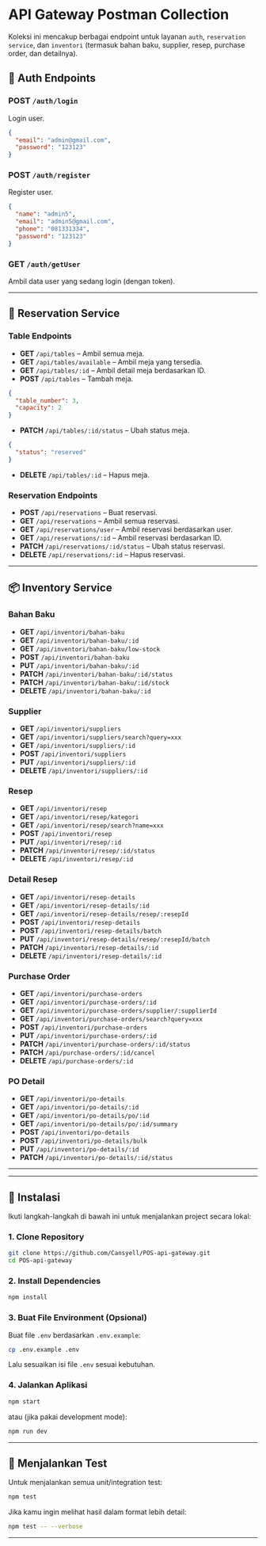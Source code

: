 
# API Gateway Postman Collection

Koleksi ini mencakup berbagai endpoint untuk layanan `auth`, `reservation service`, dan `inventori` (termasuk bahan baku, supplier, resep, purchase order, dan detailnya).

## 🔐 Auth Endpoints

### POST `/auth/login`
Login user.
```json
{
  "email": "admin@gmail.com",
  "password": "123123"
}
```

### POST `/auth/register`
Register user.
```json
{
  "name": "admin5",
  "email": "admin5@gmail.com",
  "phone": "081331334",
  "password": "123123"
}
```

### GET `/auth/getUser`
Ambil data user yang sedang login (dengan token).

---

## 📅 Reservation Service

### Table Endpoints

- **GET** `/api/tables` – Ambil semua meja.
- **GET** `/api/tables/available` – Ambil meja yang tersedia.
- **GET** `/api/tables/:id` – Ambil detail meja berdasarkan ID.
- **POST** `/api/tables` – Tambah meja.
```json
{
  "table_number": 3,
  "capacity": 2
}
```
- **PATCH** `/api/tables/:id/status` – Ubah status meja.
```json
{
  "status": "reserved"
}
```
- **DELETE** `/api/tables/:id` – Hapus meja.

### Reservation Endpoints

- **POST** `/api/reservations` – Buat reservasi.
- **GET** `/api/reservations` – Ambil semua reservasi.
- **GET** `/api/reservations/user` – Ambil reservasi berdasarkan user.
- **GET** `/api/reservations/:id` – Ambil reservasi berdasarkan ID.
- **PATCH** `/api/reservations/:id/status` – Ubah status reservasi.
- **DELETE** `/api/reservations/:id` – Hapus reservasi.

---

## 📦 Inventory Service

### Bahan Baku

- **GET** `/api/inventori/bahan-baku`
- **GET** `/api/inventori/bahan-baku/:id`
- **GET** `/api/inventori/bahan-baku/low-stock`
- **POST** `/api/inventori/bahan-baku`
- **PUT** `/api/inventori/bahan-baku/:id`
- **PATCH** `/api/inventori/bahan-baku/:id/status`
- **PATCH** `/api/inventori/bahan-baku/:id/stock`
- **DELETE** `/api/inventori/bahan-baku/:id`

### Supplier

- **GET** `/api/inventori/suppliers`
- **GET** `/api/inventori/suppliers/search?query=xxx`
- **GET** `/api/inventori/suppliers/:id`
- **POST** `/api/inventori/suppliers`
- **PUT** `/api/inventori/suppliers/:id`
- **DELETE** `/api/inventori/suppliers/:id`

### Resep

- **GET** `/api/inventori/resep`
- **GET** `/api/inventori/resep/kategori`
- **GET** `/api/inventori/resep/search?name=xxx`
- **POST** `/api/inventori/resep`
- **PUT** `/api/inventori/resep/:id`
- **PATCH** `/api/inventori/resep/:id/status`
- **DELETE** `/api/inventori/resep/:id`

### Detail Resep

- **GET** `/api/inventori/resep-details`
- **GET** `/api/inventori/resep-details/:id`
- **GET** `/api/inventori/resep-details/resep/:resepId`
- **POST** `/api/inventori/resep-details`
- **POST** `/api/inventori/resep-details/batch`
- **PUT** `/api/inventori/resep-details/resep/:resepId/batch`
- **PATCH** `/api/inventori/resep-details/:id`
- **DELETE** `/api/inventori/resep-details/:id`

### Purchase Order

- **GET** `/api/inventori/purchase-orders`
- **GET** `/api/inventori/purchase-orders/:id`
- **GET** `/api/inventori/purchase-orders/supplier/:supplierId`
- **GET** `/api/inventori/purchase-orders/search?query=xxx`
- **POST** `/api/inventori/purchase-orders`
- **PUT** `/api/inventori/purchase-orders/:id`
- **PATCH** `/api/inventori/purchase-orders/:id/status`
- **PATCH** `/api/purchase-orders/:id/cancel`
- **DELETE** `/api/purchase-orders/:id`

### PO Detail

- **GET** `/api/inventori/po-details`
- **GET** `/api/inventori/po-details/:id`
- **GET** `/api/inventori/po-details/po/:id`
- **GET** `/api/inventori/po-details/po/:id/summary`
- **POST** `/api/inventori/po-details`
- **POST** `/api/inventori/po-details/bulk`
- **PUT** `/api/inventori/po-details/:id`
- **PATCH** `/api/inventori/po-details/:id/status`

---

---

## 🚀 Instalasi

Ikuti langkah-langkah di bawah ini untuk menjalankan project secara lokal:

### 1. Clone Repository

```bash
git clone https://github.com/Cansyell/POS-api-gateway.git
cd POS-api-gateway
```
### 2. Install Dependencies

```bash
npm install
```

### 3. Buat File Environment (Opsional)

Buat file `.env` berdasarkan `.env.example`:

```bash
cp .env.example .env
```

Lalu sesuaikan isi file `.env` sesuai kebutuhan.

### 4. Jalankan Aplikasi

```bash
npm start
```

atau (jika pakai development mode):

```bash
npm run dev
```

---

## 🧪 Menjalankan Test

Untuk menjalankan semua unit/integration test:

```bash
npm test
```

Jika kamu ingin melihat hasil dalam format lebih detail:

```bash
npm test -- --verbose
```

---